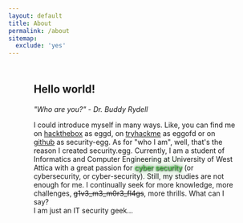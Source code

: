 ```yaml
---
layout: default
title: About
permalink: /about
sitemap:
  exclude: 'yes'
---
```


<article style = "margin: 10%">
	<h1 style = "margin-bottom: 3%">Hello world!</h1>
	<h6 style = "margin-bottom: 3%"><i>"Who are you?" - Dr. Buddy Rydell</i></h6>
	<p>
		I could introduce myself in many ways. Like, you can find me on <a href="https://app.hackthebox.eu">hackthebox</a> as eggd, on <a href="https://tryhackme.com/">tryhackme</a> as eggofd or on <a href="https://github.com/security-egg">github</a> as security-egg. As for "who I am", well, that's the reason I created security.egg. Currently, I am a student of Informatics and Computer
		Engineering at University of West Attica with a great passion for <span style = "color: #59db57; text-shadow: 1px 1px 2px black, 0 0 25px green, 0 0 5px darkgreen">cyber security</span>
		 (or cybersecurity, or cyber-security). Still, my studies are not enough for me. I continually seek for more knowledge, more challenges, <del>g1v3_m3_m0r3_fl4gs</del>, more thrills. What can
		I say?<br>I am just an IT security geek...
	</p>
</article>

